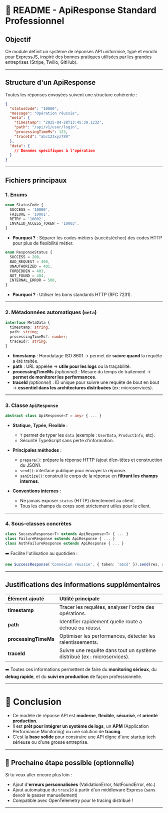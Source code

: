 # 📄 README - ApiResponse Standard Professionnel

## Objectif

Ce module définit un système de réponses API uniformisé, typé et enrichi pour ExpressJS, inspiré des bonnes pratiques utilisées par les grandes entreprises (Stripe, Twilio, GitHub).

---

## Structure d'un ApiResponse

Toutes les réponses envoyées suivent une structure cohérente :

```json
{
  "statusCode": "10000",
  "message": "Opération réussie",
  "meta": {
    "timestamp": "2025-04-28T13:45:30.123Z",
    "path": "/api/v1/user/login",
    "processingTimeMs": 123,
    "traceId": "abc123xyz789"
  },
  "data": {
    // Données spécifiques à l'opération
  }
}
```

---

## Fichiers principaux

### 1. Enums

```ts
enum StatusCode {
  SUCCESS = '10000',
  FAILURE = '10001',
  RETRY = '10002',
  INVALID_ACCESS_TOKEN = '10003',
}
```
- **Pourquoi ?** : Séparer les codes métiers (succès/échec) des codes HTTP pour plus de flexibilité métier.

```ts
enum ResponseStatus {
  SUCCESS = 200,
  BAD_REQUEST = 400,
  UNAUTHORIZED = 401,
  FORBIDDEN = 403,
  NOT_FOUND = 404,
  INTERNAL_ERROR = 500,
}
```
- **Pourquoi ?** : Utiliser les bons standards HTTP (RFC 7231).

---

### 2. Métadonnées automatiques (`meta`)

```ts
interface MetaData {
  timestamp: string;
  path: string;
  processingTimeMs?: number;
  traceId?: string;
}
```
- **timestamp** : Horodatage ISO 8601 → permet de **suivre quand** la requête a été traitée.
- **path** : URL appelée → **utile pour les logs** ou la traçabilité.
- **processingTimeMs** *(optionnel)* : Mesure du temps de traitement → **permet de monitorer les performances**.
- **traceId** *(optionnel)* : ID unique pour suivre une requête de bout en bout → **essentiel dans les architectures distribuées** (ex: microservices).

---

### 3. Classe `ApiResponse`

```ts
abstract class ApiResponse<T = any> { ... }
```

- **Statique, Typée, Flexible** :
  - `T` permet de typer les `data` (exemple : `UserData`, `ProductInfo`, etc).
  - Sécurité TypeScript sans perte d'information.

- **Principales méthodes** :
  - `prepare()`: prépare la réponse HTTP (ajout d’en-têtes et construction du JSON).
  - `send()`: interface publique pour envoyer la réponse.
  - `sanitize()`: construit le corps de la réponse en **filtrant les champs internes**.

- **Conventions internes** :
  - Ne jamais exposer `status` (HTTP) directement au client.
  - Tous les champs du corps sont strictement utiles pour le client.

---

### 4. Sous-classes concrètes

```ts
class SuccessResponse<T> extends ApiResponse<T> { ... }
class FailureResponse extends ApiResponse { ... }
class AuthFailureResponse extends ApiResponse { ... }
```

➡️ Facilite l'utilisation au quotidien :

```ts
new SuccessResponse('Connexion réussie', { token: 'abcd' }).send(res, req);
```

---

## Justifications des informations supplémentaires

| Élément ajouté | Utilité principale |
|:--|:--|
| **timestamp** | Tracer les requêtes, analyser l'ordre des opérations. |
| **path** | Identifier rapidement quelle route a échoué ou réussi. |
| **processingTimeMs** | Optimiser les performances, détecter les ralentissements. |
| **traceId** | Suivre une requête dans tout un système distribué (ex : microservices). |

➡️ Toutes ces informations permettent de faire du **monitoring sérieux**, du **debug rapide**, et du **suivi en production** de façon professionnelle.

---

# 🌟 Conclusion

- Ce modèle de réponse API est **moderne**, **flexible**, **sécurisé**, et **orienté production**.
- Il est **prêt pour intégrer un système de logs**, un **APM** (Application Performance Monitoring) ou une solution de **tracing**.
- C'est la **base solide** pour construire une API digne d'une startup tech sérieuse ou d'une grosse entreprise.

---

## 🎯 Prochaine étape possible (optionnelle)

Si tu veux aller encore plus loin :
- Ajout d'**erreurs personnalisées** (ValidationError, NotFoundError, etc.)
- Ajout automatique du `traceId` à partir d'un middleware Express (sans devoir le passer manuellement)
- Compatible avec OpenTelemetry pour le tracing distribué !

---